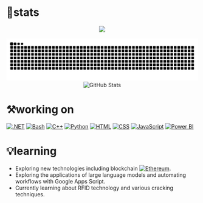 # 🌋stats

<p align="center">
  <img src="https://komarev.com/ghpvc/?username=0x6r1an0y&style=for-the-badge"></h1>
</p>

<picture>
  <source media="(prefers-color-scheme: dark)" srcset="https://raw.githubusercontent.com/0x6r1an0y/0x6r1an0y/output/github-contribution-grid-snake-dark.svg">
  <source media="(prefers-color-scheme: light)" srcset="https://raw.githubusercontent.com/0x6r1an0y/0x6r1an0y/output/github-contribution-grid-snake.svg">
  <img alt="github contribution grid snake animation" src="https://raw.githubusercontent.com/0x6r1an0y/0x6r1an0y/output/github-contribution-grid-snake.svg">
</picture>

<div align="center">
  <img  alt="GitHub Stats" src="https://github-readme-stats.vercel.app/api?username=0x6r1an0y&show_icons=true&theme=dracula&hide=issues&hide_border=true">
</div>

# ⚒️working on

[![.NET](https://img.shields.io/badge/.NET-512BD4?logo=dotnet&logoColor=fff)](#)
[![Bash](https://img.shields.io/badge/Bash-4EAA25?logo=gnubash&logoColor=fff)](#)
[![C++](https://img.shields.io/badge/C++-%2300599C.svg?logo=c%2B%2B&logoColor=white)](#)
[![Python](https://img.shields.io/badge/Python-3776AB?logo=python&logoColor=fff)](#)
[![HTML](https://img.shields.io/badge/HTML-%23E34F26.svg?logo=html5&logoColor=white)](#)
[![CSS](https://img.shields.io/badge/CSS-1572B6?logo=css3&logoColor=fff)](#)
[![JavaScript](https://img.shields.io/badge/JavaScript-F7DF1E?logo=javascript&logoColor=000)](#)
[![Power BI](https://custom-icon-badges.demolab.com/badge/Power%20BI-F1C912?logo=power-bi&logoColor=fff)](#)

# 💡learning

- Exploring new technologies including blockchain    [![Ethereum](https://img.shields.io/badge/Ethereum-3C3C3D?logo=ethereum&logoColor=white)](https://etherscan.io/address/0x4586e3cc29c7a76bbb1892d2f36455f1e057474c).
- Exploring the applications of large language models and automating workflows with Google Apps Script.
- Currently learning about RFID technology and various cracking techniques.


<!--
**brianoy/brianoy** is a ✨ _special_ ✨ repository because its `README.md` (this file) appears on your GitHub profile.

Here are some ideas to get you started:

- 🔭 I’m currently working on ...
- 🌱 I’m currently learning ...
- 👯 I’m looking to collaborate on ...
- 🤔 I’m looking for help with ...
- 💬 Ask me about ...
- 📫 How to reach me: ...
- 😄 Pronouns: ...
- ⚡ Fun fact: ...
-->
